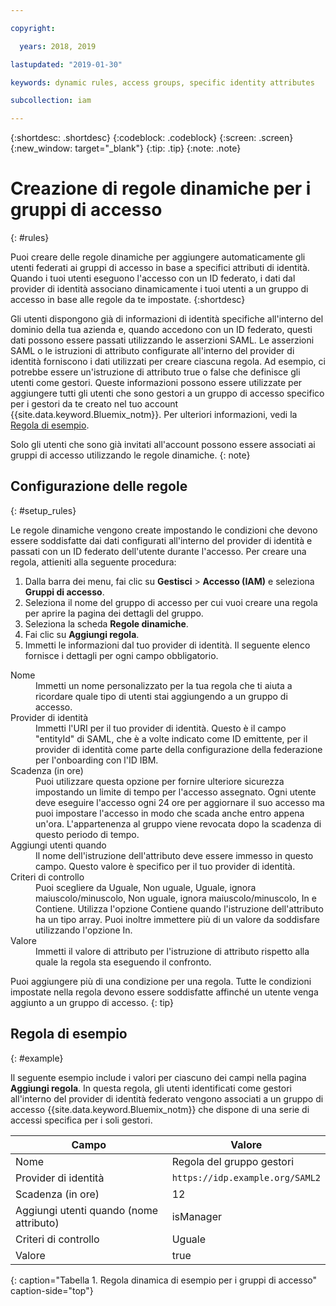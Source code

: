 ```yaml
---

copyright:

  years: 2018, 2019

lastupdated: "2019-01-30"

keywords: dynamic rules, access groups, specific identity attributes

subcollection: iam

---
```


{:shortdesc: .shortdesc}
{:codeblock: .codeblock}
{:screen: .screen}
{:new_window: target="_blank"}
{:tip: .tip}
{:note: .note}

# Creazione di regole dinamiche per i gruppi di accesso
{: #rules}

Puoi creare delle regole dinamiche per aggiungere automaticamente gli utenti federati ai gruppi di accesso in base a specifici attributi di identità. Quando i tuoi utenti eseguono l'accesso con un ID federato, i dati dal provider di identità associano dinamicamente i tuoi utenti a un gruppo di accesso in base alle regole da te impostate.
{:shortdesc}

Gli utenti dispongono già di informazioni di identità specifiche all'interno del dominio della tua azienda e, quando accedono con un ID federato, questi dati possono essere passati utilizzando le asserzioni SAML. Le asserzioni SAML o le istruzioni di attributo configurate all'interno del provider di identità forniscono i dati utilizzati per creare ciascuna regola. Ad esempio, ci potrebbe essere un'istruzione di attributo true o false che definisce gli utenti come gestori. Queste informazioni possono essere utilizzate per aggiungere tutti gli utenti che sono gestori a un gruppo di accesso specifico per i gestori da te creato nel tuo account {{site.data.keyword.Bluemix_notm}}. Per ulteriori informazioni, vedi la [Regola di esempio](/docs/iam?topic=iam-rules#example).

Solo gli utenti che sono già invitati all'account possono essere associati ai gruppi di accesso utilizzando le regole dinamiche.
{: note}

## Configurazione delle regole
{: #setup_rules}

Le regole dinamiche vengono create impostando le condizioni che devono essere soddisfatte dai dati configurati all'interno del provider di identità e passati con un ID federato dell'utente durante l'accesso. Per creare una regola, attieniti alla seguente procedura:

1. Dalla barra dei menu, fai clic su **Gestisci** &gt; **Accesso (IAM)** e seleziona **Gruppi di accesso**.
2. Seleziona il nome del gruppo di accesso per cui vuoi creare una regola per aprire la pagina dei dettagli del gruppo.
3. Seleziona la scheda **Regole dinamiche**.
4. Fai clic su **Aggiungi regola**.
5. Immetti le informazioni dal tuo provider di identità. Il seguente elenco fornisce i dettagli per ogni campo obbligatorio.

<dl>
<dt>Nome</dt>
<dd>Immetti un nome personalizzato per la tua regola che ti aiuta a ricordare quale tipo di utenti stai aggiungendo a un gruppo di accesso.</dd>
<dt>Provider di identità</dt>
<dd>Immetti l'URI per il tuo provider di identità. Questo è il campo "entityId" di SAML, che è a volte indicato come ID emittente, per il provider di identità come parte della configurazione della federazione per l'onboarding con l'ID IBM.</dd>
<dt>Scadenza (in ore)</dt>
<dd>Puoi utilizzare questa opzione per fornire ulteriore sicurezza impostando un limite di tempo per l'accesso assegnato. Ogni utente deve eseguire l'accesso ogni 24 ore per aggiornare il suo accesso ma puoi impostare l'accesso in modo che scada anche entro appena un'ora. L'appartenenza al gruppo viene revocata dopo la scadenza di questo periodo di tempo.</dd>
<dt>Aggiungi utenti quando</dt>
<dd>Il nome dell'istruzione dell'attributo deve essere immesso in questo campo. Questo valore è specifico per il tuo provider di identità.</dd>
<dt>Criteri di controllo</dt>
<dd>Puoi scegliere da Uguale, Non uguale, Uguale, ignora maiuscolo/minuscolo, Non uguale, ignora maiuscolo/minuscolo, In e Contiene. Utilizza l'opzione Contiene quando l'istruzione dell'attributo ha un tipo array. Puoi inoltre immettere più di un valore da soddisfare utilizzando l'opzione In.</dd>
<dt>Valore</dt>
<dd>Immetti il valore di attributo per l'istruzione di attributo rispetto alla quale la regola sta eseguendo il confronto.</dd>
</dl>

Puoi aggiungere più di una condizione per una regola. Tutte le condizioni impostate nella regola devono essere soddisfatte affinché un utente venga aggiunto a un gruppo di accesso.
{: tip}

## Regola di esempio
{: #example}

Il seguente esempio include i valori per ciascuno dei campi nella pagina **Aggiungi regola**. In questa regola, gli utenti identificati come gestori all'interno del provider di identità federato vengono associati a un gruppo di accesso {{site.data.keyword.Bluemix_notm}} che dispone di una serie di accessi specifica per i soli gestori.

| Campo | Valore |
|----------|---------|
| Nome | Regola del gruppo gestori |
| Provider di identità | `https://idp.example.org/SAML2` |
| Scadenza (in ore) | 12 |
| Aggiungi utenti quando (nome attributo) | isManager |
| Criteri di controllo | Uguale  |
| Valore |  true |
{: caption="Tabella 1. Regola dinamica di esempio per i gruppi di accesso" caption-side="top"}
